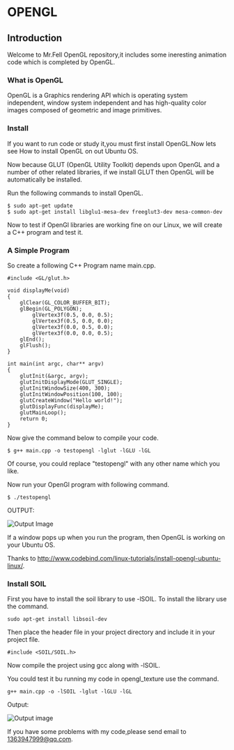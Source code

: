 # OPENGL

## Introduction
Welcome to Mr.Fell OpenGL repository,it includes some ineresting animation code which is completed by OpenGL. 
### What is OpenGL
OpenGL is a Graphics rendering API which is operating system independent, window system  independent and has high-quality color images composed of geometric and image primitives. 
### Install
If you want to run code or study it,you must first install OpenGL.Now lets see How to install OpenGL on out Ubuntu OS. 

Now because GLUT (OpenGL Utility Toolkit) depends upon OpenGL and a number of other related libraries, if we install GLUT then OpenGL will be automatically be installed. 

Run the following commands to install OpenGL. 
```
$ sudo apt-get update
$ sudo apt-get install libglu1-mesa-dev freeglut3-dev mesa-common-dev
```
Now to test if OpenGl libraries are working fine on our Linux, we will create a C++ program and test it. 

### A Simple Program
So create a following C++ Program name main.cpp. 
```
#include <GL/glut.h>

void displayMe(void)
{
    glClear(GL_COLOR_BUFFER_BIT);
    glBegin(GL_POLYGON);
        glVertex3f(0.5, 0.0, 0.5);
        glVertex3f(0.5, 0.0, 0.0);
        glVertex3f(0.0, 0.5, 0.0);
        glVertex3f(0.0, 0.0, 0.5);
    glEnd();
    glFlush();
}

int main(int argc, char** argv)
{
    glutInit(&argc, argv);
    glutInitDisplayMode(GLUT_SINGLE);
    glutInitWindowSize(400, 300);
    glutInitWindowPosition(100, 100);
    glutCreateWindow("Hello world!");
    glutDisplayFunc(displayMe);
    glutMainLoop();
    return 0;
}
```
Now give the command below to compile your code. 
```
$ g++ main.cpp -o testopengl -lglut -lGLU -lGL
```
Of course, you could replace "testopengl" with any other name which you like. 

Now run your OpenGl program with following command.
```
$ ./testopengl
```
OUTPUT: 

![Output Image](http://www.codebind.com/wp-content/uploads/2018/03/opengl_out.png) 

If a window pops up when you run the program, then OpenGL is working on your Ubuntu OS. 

Thanks to http://www.codebind.com/linux-tutorials/install-opengl-ubuntu-linux/. 

### Install SOIL
First you have to install the soil library to use -lSOIL. To install the library use the command.
```
sudo apt-get install libsoil-dev
```
Then place the header file in your project directory and include it in your project file.
```
#include <SOIL/SOIL.h>
```
Now compile the project using gcc along with -lSOIL.

You could test it bu running my code in opengl_texture use the command.
```
g++ main.cpp -o -lSOIL -lglut -lGLU -lGL
```
Output:

![Output image](https://github.com/fmhzcm/OpenGL/blob/main/opengl_texture/output.jpg)


If you have some problems with my code,please send email to 1363947999@qq.com. 


